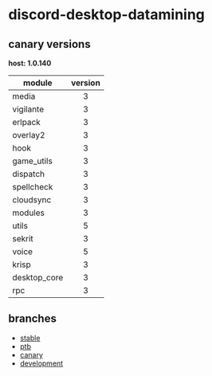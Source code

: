 # discord-desktop-datamining

## canary versions

**host: 1.0.140**

| module | version |
| ------ | :-----: |
| media | 3 |
| vigilante | 3 |
| erlpack | 3 |
| overlay2 | 3 |
| hook | 3 |
| game_utils | 3 |
| dispatch | 3 |
| spellcheck | 3 |
| cloudsync | 3 |
| modules | 3 |
| utils | 5 |
| sekrit | 3 |
| voice | 5 |
| krisp | 3 |
| desktop_core | 3 |
| rpc | 3 |

## branches

- [stable](https://github.com/OpenAsar/discord-desktop-datamining/tree/stable)
- [ptb](https://github.com/OpenAsar/discord-desktop-datamining/tree/ptb)
- [canary](https://github.com/OpenAsar/discord-desktop-datamining/tree/canary)
- [development](https://github.com/OpenAsar/discord-desktop-datamining/tree/development)